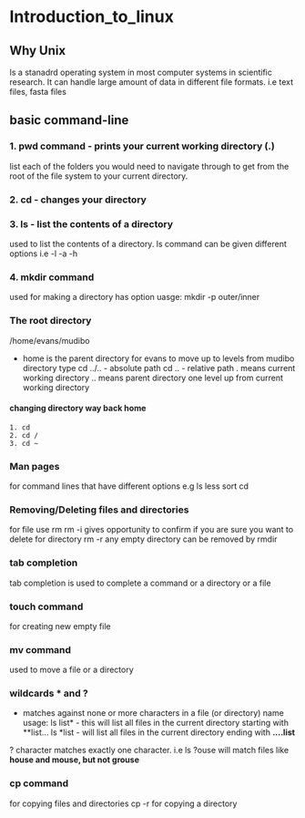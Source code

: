 # Introduction_to_linux

## Why Unix
Is a stanadrd operating system in most computer systems in scientific research. It can handle large amount of data in different file formats. i.e text files, fasta files

## basic command-line

### 1. pwd command - prints your current working directory (.)
  list each of the folders you would need to navigate through to get from the root of
  the file system to your current directory. 

### 2. cd - changes your directory 


### 3. ls - list the contents of a directory
  used to list the contents of a directory.
  ls command can be given different options i.e
  -l
  -a
  -h
### 4. mkdir command 
  used for making a directory
  has option
  uasge: mkdir -p outer/inner

### The root directory
/home/evans/mudibo
  - home is the parent directory for evans
  to move up to levels from mudibo directory type
  cd ../.. - absolute path
  cd .. - relative path
  . means current working directory
  .. means parent directory one level up from current working directory
   #### changing directory way back home
    1. cd
    2. cd /
    3. cd ~ 

### Man pages
for command lines that have different options e.g 
ls 
less
sort
cd

### Removing/Deleting files and directories
for file use rm <file>
  rm -i gives opportunity to confirm if you are sure you want to delete
for directory rm -r <directory>
any empty directory can be removed by rmdir <directory>
  
### tab completion
tab completion is used to complete a command or a directory or a file

### touch command
for creating new empty file

### mv command
used to move a file or a directory

### wildcards * and ?
* matches against none or more characters in a file (or directory) name
usage: ls list* - this will list all files in the current directory starting with **list...
ls *list - will list all files in the current directory ending with **....list**

? character matches exactly one character. i.e 
ls ?ouse will match files like **house and mouse, but not grouse**

### cp command
for copying files and directories
cp -r for copying a directory


